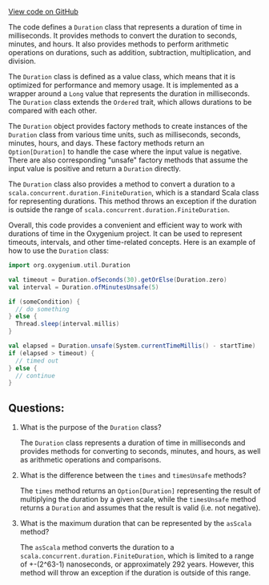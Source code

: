 [View code on GitHub](https://github.com/oxygenium/oxygenium/util/src/main/scala/org/oxygenium/util/Duration.scala)

The code defines a `Duration` class that represents a duration of time in milliseconds. It provides methods to convert the duration to seconds, minutes, and hours. It also provides methods to perform arithmetic operations on durations, such as addition, subtraction, multiplication, and division. 

The `Duration` class is defined as a value class, which means that it is optimized for performance and memory usage. It is implemented as a wrapper around a `Long` value that represents the duration in milliseconds. The `Duration` class extends the `Ordered` trait, which allows durations to be compared with each other.

The `Duration` object provides factory methods to create instances of the `Duration` class from various time units, such as milliseconds, seconds, minutes, hours, and days. These factory methods return an `Option[Duration]` to handle the case where the input value is negative. There are also corresponding "unsafe" factory methods that assume the input value is positive and return a `Duration` directly.

The `Duration` class also provides a method to convert a duration to a `scala.concurrent.duration.FiniteDuration`, which is a standard Scala class for representing durations. This method throws an exception if the duration is outside the range of `scala.concurrent.duration.FiniteDuration`.

Overall, this code provides a convenient and efficient way to work with durations of time in the Oxygenium project. It can be used to represent timeouts, intervals, and other time-related concepts. Here is an example of how to use the `Duration` class:

```scala
import org.oxygenium.util.Duration

val timeout = Duration.ofSeconds(30).getOrElse(Duration.zero)
val interval = Duration.ofMinutesUnsafe(5)

if (someCondition) {
  // do something
} else {
  Thread.sleep(interval.millis)
}

val elapsed = Duration.unsafe(System.currentTimeMillis() - startTime)
if (elapsed > timeout) {
  // timed out
} else {
  // continue
}
```
## Questions: 
 1. What is the purpose of the `Duration` class?
    
    The `Duration` class represents a duration of time in milliseconds and provides methods for converting to seconds, minutes, and hours, as well as arithmetic operations and comparisons.

2. What is the difference between the `times` and `timesUnsafe` methods?
    
    The `times` method returns an `Option[Duration]` representing the result of multiplying the duration by a given scale, while the `timesUnsafe` method returns a `Duration` and assumes that the result is valid (i.e. not negative).

3. What is the maximum duration that can be represented by the `asScala` method?
    
    The `asScala` method converts the duration to a `scala.concurrent.duration.FiniteDuration`, which is limited to a range of +-(2^63-1) nanoseconds, or approximately 292 years. However, this method will throw an exception if the duration is outside of this range.